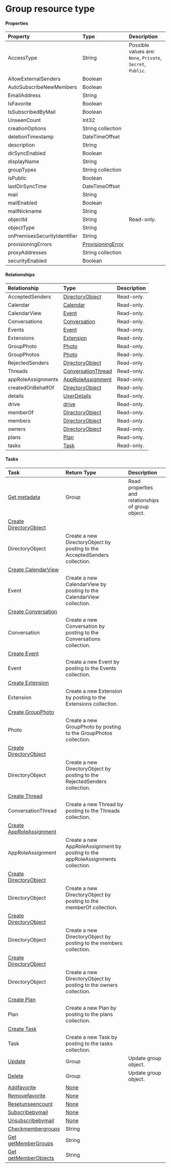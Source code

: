 # Group resource type



#### Properties
| Property	   | Type	|Description|
|:---------------|:--------|:----------|
|AccessType|String| Possible values are: `None`, `Private`, `Secret`, `Public`.|
|AllowExternalSenders|Boolean||
|AutoSubscribeNewMembers|Boolean||
|EmailAddress|String||
|IsFavorite|Boolean||
|IsSubscribedByMail|Boolean||
|UnseenCount|Int32||
|creationOptions|String collection||
|deletionTimestamp|DateTimeOffset||
|description|String||
|dirSyncEnabled|Boolean||
|displayName|String||
|groupTypes|String collection||
|isPublic|Boolean||
|lastDirSyncTime|DateTimeOffset||
|mail|String||
|mailEnabled|Boolean||
|mailNickname|String||
|objectId|String| Read-only.|
|objectType|String||
|onPremisesSecurityIdentifier|String||
|provisioningErrors|[ProvisioningError](provisioningerror.md)||
|proxyAddresses|String collection||
|securityEnabled|Boolean||

#### Relationships
| Relationship | Type	|Description|
|:---------------|:--------|:----------|
|AcceptedSenders|[DirectoryObject](directoryobject.md)| Read-only.|
|Calendar|[Calendar](calendar.md)| Read-only.|
|CalendarView|[Event](event.md)| Read-only.|
|Conversations|[Conversation](conversation.md)| Read-only.|
|Events|[Event](event.md)| Read-only.|
|Extensions|[Extension](extension.md)| Read-only.|
|GroupPhoto|[Photo](photo.md)| Read-only.|
|GroupPhotos|[Photo](photo.md)| Read-only.|
|RejectedSenders|[DirectoryObject](directoryobject.md)| Read-only.|
|Threads|[ConversationThread](conversationthread.md)| Read-only.|
|appRoleAssignments|[AppRoleAssignment](approleassignment.md)| Read-only.|
|createdOnBehalfOf|[DirectoryObject](directoryobject.md)| Read-only.|
|details|[UserDetails](userdetails.md)| Read-only.|
|drive|[drive](drive.md)| Read-only.|
|memberOf|[DirectoryObject](directoryobject.md)| Read-only.|
|members|[DirectoryObject](directoryobject.md)| Read-only.|
|owners|[DirectoryObject](directoryobject.md)| Read-only.|
|plans|[Plan](plan.md)| Read-only.|
|tasks|[Task](task.md)| Read-only.|

#### Tasks

| Task		   | Return Type	|Description|
|:---------------|:--------|:----------|
|[Get metadata](../api/group_get.md) | Group |Read properties and relationships of group object.|
|[Create DirectoryObject]((../api/group_post_acceptedsenders.md)) | 
									DirectoryObject| Create a new DirectoryObject by posting to the AcceptedSenders collection.|
|[Create CalendarView]((../api/group_post_calendarview.md)) | 
									Event| Create a new CalendarView by posting to the CalendarView collection.|
|[Create Conversation]((../api/group_post_conversations.md)) | 
									Conversation| Create a new Conversation by posting to the Conversations collection.|
|[Create Event]((../api/group_post_events.md)) | 
									Event| Create a new Event by posting to the Events collection.|
|[Create Extension]((../api/group_post_extensions.md)) | 
									Extension| Create a new Extension by posting to the Extensions collection.|
|[Create GroupPhoto]((../api/group_post_groupphotos.md)) | 
									Photo| Create a new GroupPhoto by posting to the GroupPhotos collection.|
|[Create DirectoryObject]((../api/group_post_rejectedsenders.md)) | 
									DirectoryObject| Create a new DirectoryObject by posting to the RejectedSenders collection.|
|[Create Thread]((../api/group_post_threads.md)) | 
									ConversationThread| Create a new Thread by posting to the Threads collection.|
|[Create AppRoleAssignment]((../api/group_post_approleassignments.md)) | 
									AppRoleAssignment| Create a new AppRoleAssignment by posting to the appRoleAssignments collection.|
|[Create DirectoryObject]((../api/group_post_memberof.md)) | 
									DirectoryObject| Create a new DirectoryObject by posting to the memberOf collection.|
|[Create DirectoryObject]((../api/group_post_members.md)) | 
									DirectoryObject| Create a new DirectoryObject by posting to the members collection.|
|[Create DirectoryObject]((../api/group_post_owners.md)) | 
									DirectoryObject| Create a new DirectoryObject by posting to the owners collection.|
|[Create Plan]((../api/group_post_plans.md)) | 
									Plan| Create a new Plan by posting to the plans collection.|
|[Create Task]((../api/group_post_tasks.md)) | 
									Task| Create a new Task by posting to the tasks collection.|
|[Update](../api/group_update.md) | Group	|Update group object. |
|[Delete](../api/group_delete.md) | Group	|Update group object. |
|[Addfavorite](../api/group_addfavorite.md)|[None](none.md)||
|[Removefavorite](../api/group_removefavorite.md)|[None](none.md)||
|[Resetunseencount](../api/group_resetunseencount.md)|[None](none.md)||
|[Subscribebymail](../api/group_subscribebymail.md)|[None](none.md)||
|[Unsubscribebymail](../api/group_unsubscribebymail.md)|[None](none.md)||
|[Checkmembergroups](../api/group_checkmembergroups.md)|String||
|[Get getMemberGroups](../api/group_getmembergroups.md)|String||
|[Get getMemberObjects](../api/group_getmemberobjects.md)|String||
